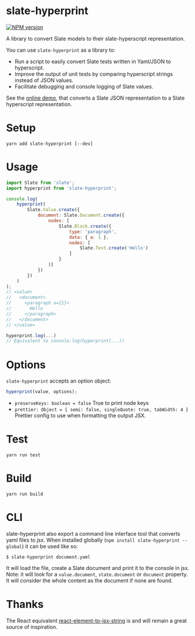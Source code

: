 # slate-hyperprint

[![NPM version](https://badge.fury.io/js/slate-hyperprint.svg)](http://badge.fury.io/js/slate-hyperprint)

A library to convert Slate models to their slate-hyperscript representation.

You can use `slate-hyperprint` as a library to:

- Run a script to easily convert Slate tests written in Yaml/JSON to hyperscript.
- Improve the output of unit tests by comparing hyperscript strings instead of JSON values.
- Facilitate debugging and console logging of Slate values.

See the [online demo](https://soreine.github.io/slate-hyperprint), that converts a Slate JSON representation to a Slate hyperscript representation.

# Setup

```
yarn add slate-hyperprint [--dev]
```

# Usage

```js
import Slate from 'slate';
import hyperprint from 'slate-hyperprint';

console.log(
    hyperprint(
        Slate.Value.create({
            document: Slate.Document.create({
                nodes: [
                    Slate.Block.create({
                        type: 'paragraph',
                        data: { a: 1 },
                        nodes: [
                            Slate.Text.create('Hello')
                        ]
                    }
                )]
            })
        })
    )
);
// <value>
//   <document>
//     <paragraph a={1}>
//       Hello
//     </paragraph>
//   </document>
// </value>

hyperprint.log(...)
// Equivalent to console.log(hyperprint(...))
```

# Options

`slate-hyperprint` accepts an option object:

```js
hyperprint(value, options);
```

- `preserveKeys: boolean = false`
  True to print node keys
- `prettier: Object = { semi: false, singleQuote: true, tabWidth: 4 }`
  Prettier config to use when formatting the output JSX.

# Test

```
yarn run test
```

# Build

```
yarn run build
```

# CLI

slate-hyperprint also export a command line interface tool that converts yaml files to jsx.
When installed globally (`npm install slate-hyperprint --global`) it can be used like so:

```
$ slate-hyperprint document.yaml
```

It will load the file, create a Slate document and print it to the console in jsx.
Note: it will look for a `value.document`, `state.document` or `document` property.
It will consider the whole content as the document if none are found.

# Thanks

The React equivalent [react-element-to-jsx-string](https://github.com/algolia/react-element-to-jsx-string) is and will remain a great source of inspiration.
